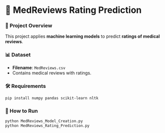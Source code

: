 # 🏥 MedReviews Rating Prediction

### 📌 Project Overview
This project applies **machine learning models** to predict **ratings of medical reviews**.

### 📊 Dataset
- **Filename**: `MedReviews.csv`
- Contains medical reviews with ratings.

### 🛠️ Requirements
```bash
pip install numpy pandas scikit-learn nltk
```

### 🚀 How to Run
```bash
python MedReviews_Model_Creation.py
python MedReviews_Rating_Prediction.py
```

